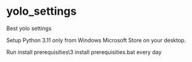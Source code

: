 # yolo_settings
Best yolo settings

Setup Python 3.11 only from Windows Microsoft Store on your desktop.

Run
install prerequisities\3 install prerequisities.bat
every day